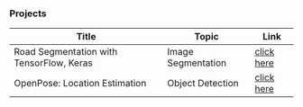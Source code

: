 ### Projects
Title | Topic | Link
--- | --- | ---
Road Segmentation with TensorFlow, Keras | Image Segmentation | [click here](https://github.com/ChiaJun12/Road_Segmentation)
OpenPose: Location Estimation | Object Detection | [click here](https://github.com/ChiaJun12/Badminton_Analysis.git)
